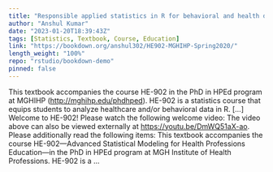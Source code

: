 ```yaml
---
title: "Responsible applied statistics in R for behavioral and health data (working title)"
author: "Anshul Kumar"
date: "2023-01-20T18:39:43Z"
tags: [Statistics, Textbook, Course, Education]
link: "https://bookdown.org/anshul302/HE902-MGHIHP-Spring2020/"
length_weight: "100%"
repo: "rstudio/bookdown-demo"
pinned: false
---
```


This textbook accompanies the course HE-902 in the PhD in HPEd program at MGHIHP (http://mghihp.edu/phdhped). HE-902 is a statistics course that equips students to analyze healthcare and/or behavioral data in R. [...] Welcome to HE-902! Please watch the following welcome video: The video above can also be viewed externally at https://youtu.be/DmWQ51aX-ao. Please additionally read the following items: This textbook accompanies the course HE-902—Advanced Statistical Modeling for Health Professions Education—in the PhD in HPEd program at MGH Institute of Health Professions. HE-902 is a ...
